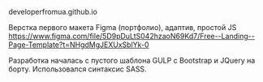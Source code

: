 developerfromua.github.io

Верстка первого макета Figma (портфолио), адаптив, простой JS
https://www.figma.com/file/5D9pDuLtS042hzaoN69Kd7/Free--Landing--Page-Template?t=NHgdMgJEXUxSblYk-0

Разработка началась с пустого шаблона GULP с Bootstrap и JQuery на борту.
Использовался синтаксис SASS.

